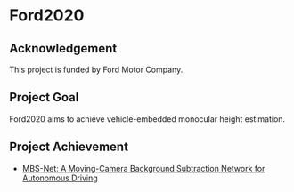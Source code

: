 # Ford2020
## Acknowledgement
This project is funded by Ford Motor Company.

## Project Goal
Ford2020 aims to achieve vehicle-embedded monocular height estimation.

## Project Achievement
* [MBS-Net: A Moving-Camera Background Subtraction Network for Autonomous Driving]()

